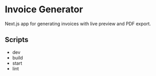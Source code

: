 # Invoice Generator

Next.js app for generating invoices with live preview and PDF export.

## Scripts
- dev
- build
- start
- lint
